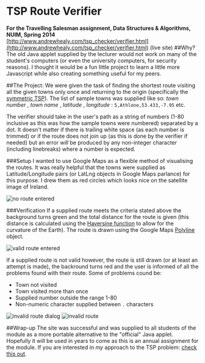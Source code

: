 # TSP Route Verifier
__For the Travelling Salesman assignment, Data Structures & Algorithms, NUIM, Spring 2014__
[http://www.andrewhealy.com/tsp_checker/verifier.html](http://www.andrewhealy.com/tsp_checker/verifier.html) (live site)
##Why?
The old Java applet supplied by the lecturer would not work on many of the student's computers (or even the university computers, for security reasons). I thought it would be a fun little project to learn a little more Javascript while also creating something useful for my peers.

##The Project:
We were given the task of finding the shortest route visiting all the given towns only once and returning to the origin (specifically the [symmetric TSP](http://en.wikipedia.org/wiki/Travelling_salesman_problem#Asymmetric_and_symmetric)). The list of sample towns was supplied like so: _town number_ , _town name_ , _latitude_ , _longitude_ : `5,Athlone,53.433,-7.95` etc.

The verifier should take in the user's path as a string of numbers (1-80 inclusive as this was how the sample towns were numbered) separated by a dot. It doesn't matter if there is trailing white space (as each number is trimmed) or if the route does not join up (as this is done by the verifier if needed) but an error _will_ be produced by any non-integer character (including linebreaks) where a number is expected.

###Setup
I wanted to use Google Maps as a flexible method of visualising the routes. It was really helpful that the towns were supplied as Latitude/Longitude pairs (or LatLng objects in Google Maps parlance) for this purpose. I drew them as red circles which looks nice on the satellite image of Ireland.

![no route entered](http://37.media.tumblr.com/24b94fe6932ab573cf52a7bf7513ff69/tumblr_n4i7mbDeof1tsfl4xo1_1280.png "setup")

###Verification
If a supplied route meets the criteria stated above the background turns green and the total distance for the route is given (this distance is calculated using the [Haversine function](http://en.wikipedia.org/wiki/Haversine_formula) to allow for the curvature of the Earth). The route is drawn using the Google Maps [Polyline](https://developers.google.com/maps/documentation/javascript/reference#Polyline) object.

![valid route entered](http://31.media.tumblr.com/1a0fb5422e84313f54c151cdc2afe2f9/tumblr_n4i7mbDeof1tsfl4xo2_1280.png "valid")

If a supplied route is not valid however, the route is still drawn (or at least an attempt is made), the backround turns red and the user is informed of all the problems found with their route. Some of problems cound be:
* Town not visited
* Town visited more than once
* Supplied number outside the range 1-80
* Non-numeric character supplied between `.` characters

![invalid route dialog](http://www.andrewhealy.com/tsp_checker/smallscreenshot.png "invalid dialog")
![invalid route](http://www.andrewhealy.com/tsp_checker/bigscreenshot.png "invalid")  

##Wrap-up
The site was successful and was supplied to all students of the module as a more portable alternative to the "official" Java applet. Hopefully it will be used in years to come as this is an annual assignment for the module. If you are interested in _my_ approach to the TSP problem: [check this out](https://github.com/stubbedtoe/Travelling-Salesman--a-Genetic-Algorithm).